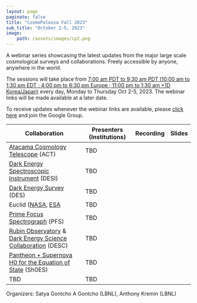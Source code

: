 ```yaml
---
layout: page
paginate: false
title: "CosmoPalooza Fall 2023"
sub_title: "October 2-5, 2023"
image:
    path: /assets/images/cp2.png
---
```


A webinar series showcasing the latest updates from the major large scale cosmological surveys and collaborations. 
Freely accessible by anyone, anywhere in the world.

The sessions will take place from [7:00 am PDT to 9:30 am PDT (10:00 am to 1:30 pm EDT ; 4:00 pm to 6:30 pm Europe ; 11:00 pm to 1:30 am +1D Korea/Japan)](https://www.timeanddate.com/worldclock/fixedtime.html?p1=791&iso=20231002T07&msg=CosmoPalooza%20Webinar%20%28October%202-5,%202023%29&ah=2&am=30&low=c) every day, Monday to Thursday Oct 2-5, 2023. The webinar links will be made available at a later date.

To receive updates whenever the webinar links are available, please [click here](https://groups.google.com/g/cosmopalooza-news) and join the Google Group.

|Collaboration | Presenters (Institutions) | Recording | Slides                        
|-----------------------------------|-----------------------------------------------------------------------------|-----|-------
|[Atacama Cosmology Telescope](https://act.princeton.edu/) (ACT)                                                  | TBD | | 
|[Dark Energy Spectroscopic Instrument](https://www.desi.lbl.gov/) (DESI)                                         | TBD | | 
|[Dark Energy Survey](https://www.darkenergysurvey.org/) (DES)                                                    | TBD | | 
|Euclid ([NASA](https://www.nasa.gov/mission_pages/euclid/main/index.html), [ESA](https://www.nasa.gov/mission_pages/euclid/main/index.html](https://www.cosmos.esa.int/web/euclid))             | TBD | | 
|[Prime Focus Spectrograph](https://pfs.ipmu.jp/) (PFS)                                                           | TBD | | 
|[Rubin Observatory](https://www.lsst.org/) & [Dark Energy Science Collaboration](https://lsstdesc.org/) (DESC)   | TBD | | 
|[Pantheon + Supernova H0 for the Equation of State](https://pantheonplussh0es.github.io) (Sh0ES)                 | TBD | | 
|TBD                                                                                                              | TBD | | 


Organizers: Satya Gontcho A Gontcho (LBNL), Anthony Kremin (LBNL)
